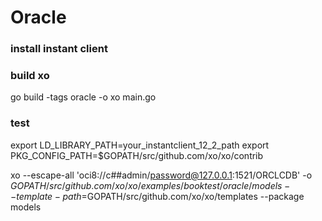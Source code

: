 # Oracle

### install instant client

### build xo 

go build -tags oracle -o xo main.go

### test
export LD_LIBRARY_PATH=your_instantclient_12_2_path
export PKG_CONFIG_PATH=$GOPATH/src/github.com/xo/xo/contrib

xo --escape-all 'oci8://c##admin/password@127.0.0.1:1521/ORCLCDB' -o $GOPATH/src/github.com/xo/xo/examples/booktest/oracle/models --template-path=$GOPATH/src/github.com/xo/xo/templates --package models
